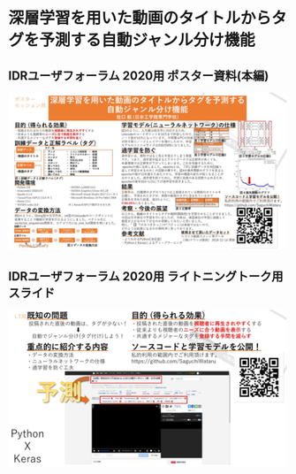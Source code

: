 # 深層学習を用いた動画のタイトルからタグを予測する自動ジャンル分け機能

## IDRユーザフォーラム 2020用 ポスター資料(本編)

![スライド1](https://raw.githubusercontent.com/SaguchiWataru/Deep_learning_of_titles_and_tags_using_Keras/master/sources/slide_01.jpg)

## IDRユーザフォーラム 2020用 ライトニングトーク用スライド

![スライド2](https://raw.githubusercontent.com/SaguchiWataru/Deep_learning_of_titles_and_tags_using_Keras/master/sources/slide_02.jpg)
